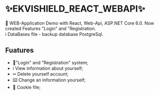 # ✨EKVISHIELD_REACT_WEBAPI✨
🎩
WEB-Application
   Demo with React, Web-Api, ASP.NET Core 6.0. Now created Features "Login" and "Registration.
   </br>
   ℹ️ DataBases file - backup database PostgreSql.
   
## Fuatures
- 🔧"Login" and "Registration" system;
- ℹ️ View information about yourself;
- ➖ Delete yourself account;
- ⌨️ Change an information  yourself;
- 🍪 Cookie file;
